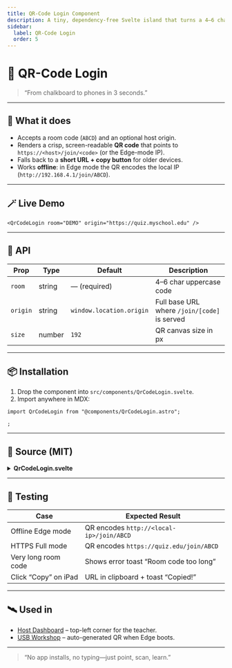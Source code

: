```yaml
---
title: QR-Code Login Component
description: A tiny, dependency-free Svelte island that turns a 4–6 char room code into a scannable QR code that instantly drops students into any live session.
sidebar:
  label: QR-Code Login
  order: 5
---
```


# 📱 QR-Code Login

> “From chalkboard to phones in 3 seconds.”

---

## 🎯 What it does

- Accepts a room code (`ABCD`) and an optional host origin.
- Renders a crisp, screen-readable **QR code** that points to  
  `https://<host>/join/<code>` (or the Edge-mode IP).
- Falls back to a **short URL + copy button** for older devices.
- Works **offline**: in Edge mode the QR encodes the local IP (`http://192.168.4.1/join/ABCD`).

---

## 🪄 Live Demo

```svelte
<QrCodeLogin room="DEMO" origin="https://quiz.myschool.edu" />
```

<QrCodeLogin room="DEMO" origin="https://quiz.myschool.edu" />

---

## 🔧 API

| Prop     | Type   | Default                  | Description                                  |
| -------- | ------ | ------------------------ | -------------------------------------------- |
| `room`   | string | — (required)             | 4–6 char uppercase code                      |
| `origin` | string | `window.location.origin` | Full base URL where `/join/[code]` is served |
| `size`   | number | `192`                    | QR canvas size in px                         |

---

## 📦 Installation

1. Drop the component into `src/components/QrCodeLogin.svelte`.
2. Import anywhere in MDX:

```mdx
import QrCodeLogin from "@components/QrCodeLogin.astro";

;
```

---

## 🧩 Source (MIT)

<details>
<summary><strong>QrCodeLogin.svelte</strong></summary>

```svelte
<script lang="ts">
  import { onMount } from 'svelte';
  export let room: string;
  export let origin = typeof window !== 'undefined' ? window.location.origin : '';
  export let size = 192;

  let canvas: HTMLCanvasElement;
  let url = `${origin}/join/${room}`;

  onMount(async () => {
    // Dynamically import tiny QR lib (zero runtime deps)
    const QRCode = (await import('qrcode')).default;
    QRCode.toCanvas(canvas, url, { width: size, margin: 2 });
  });
</script>

<div class="qr-wrapper">
  <canvas bind:this={canvas} aria-label="QR code for room {room}"></canvas>
  <input type="text" value={url} readonly aria-label="Direct link" />
  <button on:click={() => navigator.clipboard.writeText(url)}>Copy</button>
</div>

<style>
  .qr-wrapper {
    display: flex;
    flex-direction: column;
    align-items: center;
    gap: 0.5rem;
  }
  input {
    width: 100%;
    max-width: 20ch;
    font-family: monospace;
    text-align: center;
  }
</style>
```

</details>

---

## 🧪 Testing

| Case                 | Expected Result                          |
| -------------------- | ---------------------------------------- |
| Offline Edge mode    | QR encodes `http://<local-ip>/join/ABCD` |
| HTTPS Full mode      | QR encodes `https://quiz.edu/join/ABCD`  |
| Very long room code  | Shows error toast “Room code too long”   |
| Click “Copy” on iPad | URL in clipboard + toast “Copied!”       |

---

## 🛰️ Used in

- [Host Dashboard](../components/quiz-player.md) – top-left corner for the teacher.
- [USB Workshop](../deployment-topologies.md#offline-workshop) – auto-generated QR when Edge boots.

---

> “No app installs, no typing—just point, scan, learn.”
